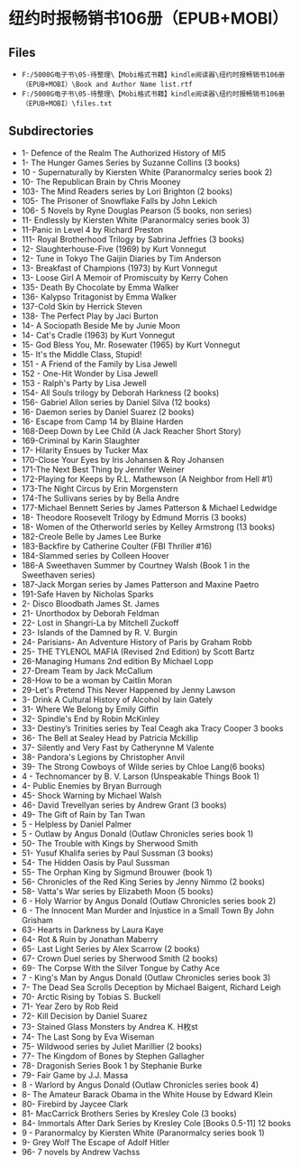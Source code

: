 # 纽约时报畅销书106册（EPUB+MOBI）

## Files

- `F:/5000G电子书\05-待整理\【Mobi格式书籍】kindle阅读器\纽约时报畅销书106册（EPUB+MOBI）\Book and Author Name list.rtf`
- `F:/5000G电子书\05-待整理\【Mobi格式书籍】kindle阅读器\纽约时报畅销书106册（EPUB+MOBI）\files.txt`

## Subdirectories

- 1- Defence of the Realm The Authorized History of MI5
- 1- The Hunger Games Series by Suzanne Collins (3 books)
- 10 - Supernaturally by Kiersten White (Paranormalcy series book 2)
- 10- The Republican Brain by Chris Mooney
- 103- The Mind Readers series by Lori Brighton (2 books)
- 105- The Prisoner of Snowflake Falls by John Lekich
- 106- 5 Novels by Ryne Douglas Pearson (5 books, non series)
- 11- Endlessly by Kiersten White (Paranormalcy series book 3)
- 11-Panic in Level 4 by Richard Preston
- 111- Royal Brotherhood Trilogy by Sabrina Jeffries (3 books)
- 12- Slaughterhouse-Five (1969) by Kurt Vonnegut
- 12- Tune in Tokyo The Gaijin Diaries by Tim Anderson
- 13- Breakfast of Champions (1973) by Kurt Vonnegut
- 13- Loose Girl A Memoir of Promiscuity by Kerry Cohen
- 135- Death By Chocolate by Emma Walker
- 136- Kalypso Tritagonist by Emma Walker
- 137-Cold Skin by Herrick Steven
- 138- The Perfect Play by Jaci Burton
- 14- A Sociopath Beside Me by Junie Moon
- 14- Cat's Cradle (1963) by Kurt Vonnegut
- 15- God Bless You, Mr. Rosewater (1965) by Kurt Vonnegut
- 15- It's the Middle Class, Stupid!
- 151 - A Friend of the Family by Lisa Jewell
- 152 - One-Hit Wonder by Lisa Jewell
- 153 - Ralph's Party by Lisa Jewell
- 154- All Souls trilogy by Deborah Harkness (2 books)
- 156- Gabriel Allon series by Daniel Silva (12 books)
- 16- Daemon series by Daniel Suarez (2 books)
- 16- Escape from Camp 14 by Blaine Harden
- 168-Deep Down by Lee Child (A Jack Reacher Short Story)
- 169-Criminal by Karin Slaughter
- 17- Hilarity Ensues by Tucker Max
- 170-Close Your Eyes by Iris Johansen & Roy Johansen
- 171-The Next Best Thing by Jennifer Weiner
- 172-Playing for Keeps by R.L. Mathewson (A Neighbor from Hell #1)
- 173-The Night Circus by Erin Morgenstern
- 174-The Sullivans series by by Bella Andre
- 177-Michael Bennett Series by James Patterson & Michael Ledwidge
- 18- Theodore Roosevelt Trilogy by Edmund Morris (3 books)
- 18- Women of the Otherworld series by Kelley Armstrong (13 books)
- 182-Creole Belle by James Lee Burke
- 183-Backfire by Catherine Coulter (FBI Thriller #16)
- 184-Slammed series by Colleen Hoover
- 186-A Sweethaven Summer by Courtney Walsh (Book 1 in the Sweethaven series)
- 187-Jack Morgan series by James Patterson and Maxine Paetro
- 191-Safe Haven by Nicholas Sparks
- 2- Disco Bloodbath James St. James
- 21- Unorthodox by Deborah Feldman
- 22- Lost in Shangri-La by Mitchell Zuckoff
- 23- Islands of the Damned by R. V. Burgin
- 24- Parisians- An Adventure History of Paris by Graham Robb
- 25- THE TYLENOL MAFIA (Revised 2nd Edition) by Scott Bartz
- 26-Managing Humans 2nd edition By Michael Lopp
- 27-Dream Team by Jack McCallum
- 28-How to be a woman by Caitlin Moran
- 29-Let's Pretend This Never Happened by Jenny Lawson
- 3- Drink A Cultural History of Alcohol by Iain Gately
- 31- Where We Belong by Emily Giffin
- 32- Spindle's End by Robin McKinley
- 33- Destiny’s Trinities series by Teal Ceagh aka Tracy Cooper 3 books
- 36- The Bell at Sealey Head by Patricia Mckillip
- 37- Silently and Very Fast by Catherynne M Valente
- 38- Pandora's Legions by Christopher Anvil
- 39- The Strong Cowboys of Wilde series by Chloe Lang(6 books)
- 4 - Technomancer by B. V. Larson (Unspeakable Things Book 1)
- 4- Public Enemies by Bryan Burrough
- 45- Shock Warning by Michael Walsh
- 46- David Trevellyan series by Andrew Grant (3 books)
- 49- The Gift of Rain by Tan Twan
- 5 - Helpless by Daniel Palmer
- 5 - Outlaw by Angus Donald (Outlaw Chronicles series book 1)
- 50- The Trouble with Kings by Sherwood Smith
- 51- Yusuf Khalifa series by Paul Sussman (3 books)
- 54- The Hidden Oasis by Paul Sussman
- 55- The Orphan King by Sigmund Brouwer (book 1)
- 56- Chronicles of the Red King Series by Jenny Nimmo (2 books)
- 58- Vatta's War series by Elizabeth Moon (5 books)
- 6 - Holy Warrior by Angus Donald (Outlaw Chronicles series book 2)
- 6 - The Innocent Man Murder and Injustice in a Small Town By John Grisham
- 63- Hearts in Darkness by Laura Kaye
- 64- Rot & Ruin by Jonathan Maberry
- 65- Last Light Series by Alex Scarrow (2 books)
- 67- Crown Duel series by Sherwood Smith (2 books)
- 69- The Corpse With the Silver Tongue by Cathy Ace
- 7 - King's Man by Angus Donald (Outlaw Chronicles series book 3)
- 7- The Dead Sea Scrolls Deception by Michael Baigent, Richard Leigh
- 70- Arctic Rising by Tobias S. Buckell
- 71- Year Zero by Rob Reid
- 72- Kill Decision by Daniel Suarez
- 73- Stained Glass Monsters by Andrea K. H枚st
- 74- The Last Song by Eva Wiseman
- 75- Wildwood series by Juliet Marillier (2 books)
- 77- The Kingdom of Bones by Stephen Gallagher
- 78- Dragonish Series Book 1 by Stephanie Burke
- 79- Fair Game by J.J. Massa
- 8 - Warlord by Angus Donald (Outlaw Chronicles series book 4)
- 8- The Amateur Barack Obama in the White House by Edward Klein
- 80- Firebird by Jaycee Clark
- 81- MacCarrick Brothers Series by Kresley Cole (3 books)
- 84- Immortals After Dark Series by Kresley Cole [Books 0.5-11] 12 books
- 9 - Paranormalcy by Kiersten White (Paranormalcy series book 1)
- 9- Grey Wolf The Escape of Adolf Hitler
- 96- 7 novels by Andrew Vachss
